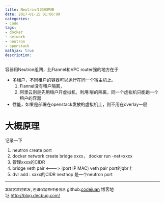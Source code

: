 ```yaml
---
title: Neutron与容器网络
date: 2017-01-15 01:00:00
categories:
- code
tags:
- docker
- network
- neutron
- openstack
mathjax: true
description: 
---
```


容器用Neutron组网，比Flannel和VPC router强的地方在于
- 多租户，不同租户的容器可以运行在同一个宿主机上。
  1. Flannel没有租户隔离，
  2. 阿里云则是先用租户开虚拟机，利用I层的隔离，同一个虚拟机只能跑一个租户的容器
- 性能，如果是部署在openstack发放的虚拟机上，则不用在overlay一层


<!--more-->

# 大概原理
记录一下
1. neutron create port
1. docker network create bridge xxxx， docker run -net=xxxx
1. 管理xxxx的CIDR
1. bridge veth pair   <---> (port IP MAC) veth pair port的qbr上
1. dvr add : xxxx的CIDR nexthop 是一个neutron port

----------------------------

`本博客欢迎转发,但请保留原作者信息`
github:[codejuan](https://github.com/CodeJuan)
博客地址:http://blog.decbug.com/


